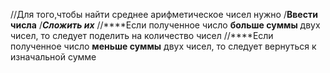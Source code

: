 //Для того,чтобы найти среднее арифметическое чисел нужно
/**Ввести числа**
/***Сложить их***
//****Если полученное число **больше суммы** двух чисел, то следует поделить на количество чисел
//****Если полученное число **меньше суммы** двух чисел, то следует вернуться к изначальной сумме
